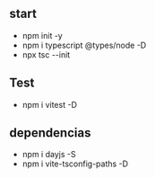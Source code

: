 ## start

- npm init -y
- npm i typescript @types/node -D
- npx tsc --init

## Test

- npm i vitest -D

## dependencias

- npm i dayjs -S
- npm i vite-tsconfig-paths -D
